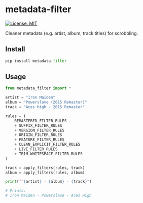 # metadata-filter

[![License: MIT](https://img.shields.io/badge/License-MIT-yellow.svg)](https://opensource.org/licenses/MIT)

Cleaner metadata (e.g. artist, album, track titles) for scrobbling.

## Install

```python
pip install metadata-filter
```

## Usage

```python
from metadata_filter import *

artist = "Iron Maiden"
album = "Powerslave (2015 Remaster)"
track = "Aces High - 2015 Remaster"

rules = (
    REMASTERED_FILTER_RULES
    + SUFFIX_FILTER_RULES
    + VERSION_FILTER_RULES
    + ORIGIN_FILTER_RULES
    + FEATURE_FILTER_RULES
    + CLEAN_EXPLICIT_FILTER_RULES
    + LIVE_FILTER_RULES
    + TRIM_WHITESPACE_FILTER_RULES
)

track = apply_filters(rules, track)
album = apply_filters(rules, album)

print(f"{artist} - {album} - {track}")

# Prints:
# Iron Maiden - Powerslave - Aces High
```
